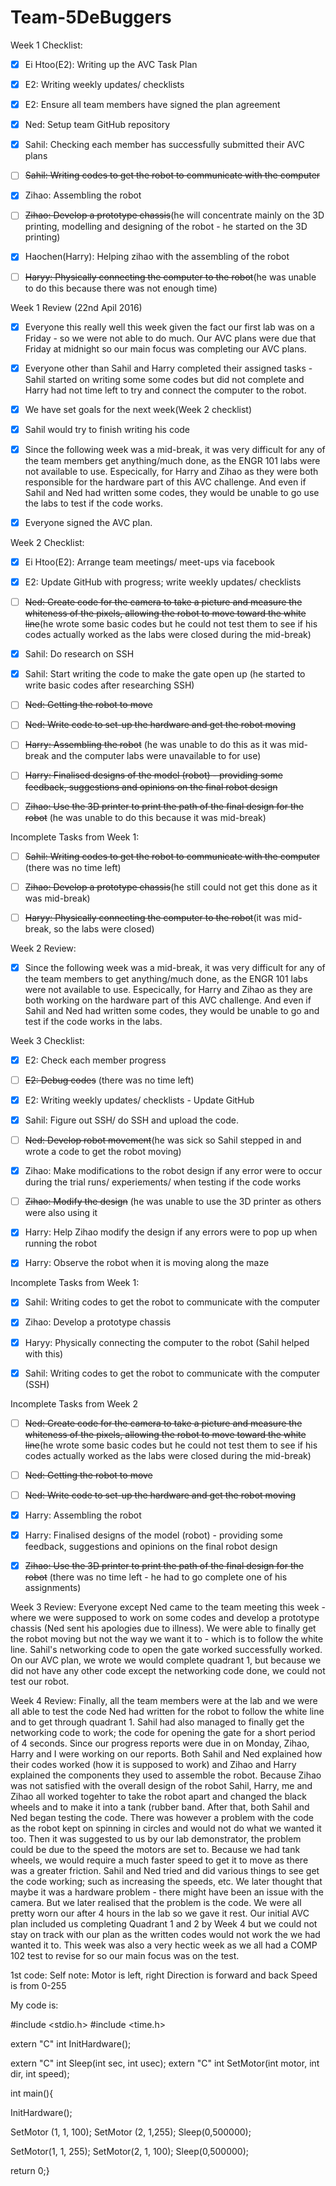 # Team-5DeBuggers

Week 1 Checklist:
- [x]  Ei Htoo(E2): Writing up the AVC Task Plan
- [x]  E2: Writing weekly updates/ checklists
- [x]  E2: Ensure all team members have signed the plan agreement
- [x]  Ned: Setup team GitHub repository
- [x]  Sahil: Checking each member has successfully submitted their AVC plans
- [ ]  ~~Sahil: Writing codes to get the robot to communicate with the computer~~
- [x]  Zihao: Assembling the robot
- [ ]  ~~Zihao: Develop a prototype chassis~~(he will concentrate mainly on the 3D printing, modelling and designing of the robot - he started on the 3D printing)
- [x]  Haochen(Harry): Helping zihao with the assembling of the robot
- [ ]  ~~Haryy: Physically connecting the computer to the robot~~(he was unable to do this because there was not enough time)
    

Week 1 Review (22nd Apil 2016)
- [x] Everyone this really well this week given the fact our first lab was on a Friday - so we were not able to do much. Our AVC plans were due that Friday at midnight so our main
focus was completing our AVC plans.
- [x] Everyone other than Sahil and Harry completed their assigned tasks - Sahil started on writing some some codes but did not complete and Harry had not time left to try and connect
the computer to the robot.
- [x] We have set goals for the next week(Week 2 checklist)
- [x] Sahil would try to finish writing his code
- [x] Since the following week was a mid-break, it was very difficult for any of the team members get anything/much done, as the ENGR 101 labs were not available to use. Especically, for
Harry and Zihao as they were both responsible for the hardware part of this AVC challenge. And even if Sahil and Ned had written some codes, they would be unable to go use the labs
to test if the code works.
- [x] Everyone signed the AVC plan. 








Week 2 Checklist:
- [x]   Ei Htoo(E2): Arrange team meetings/ meet-ups via facebook
- [x]   E2: Update GitHub with progress; write weekly updates/ checklists
- [ ]   ~~Ned: Create code for the camera to take a picture and measure the whiteness of the pixels, allowing the robot to move toward the white line~~(he wrote some basic codes
but he could not test them to see if his codes actually worked as the labs were closed during the mid-break)
- [x]   Sahil: Do research on SSH
- [x]   Sahil: Start writing the code to make the gate open up (he started to write basic codes after researching SSH)
- [ ]   ~~Ned: Getting the robot to move~~
- [ ]   ~~Ned: Write code to set-up the hardware and get the robot moving~~
- [ ]   ~~Harry: Assembling the robot~~ (he was unable to do this as it was mid-break and the computer labs were unavailable to for use)
- [ ]   ~~Harry: Finalised designs of the model (robot) - providing some feedback, suggestions and opinions on the final robot design~~
- [ ]   ~~Zihao: Use the 3D printer to print the path of the final design for the robot~~ (he was unable to do this because it was mid-break)


Incomplete Tasks from Week 1:
- [ ]  ~~Sahil: Writing codes to get the robot to communicate with the computer~~ (there was no time left)
- [ ]  ~~Zihao: Develop a prototype chassis~~(he still could not get this done as it was mid-break)
- [ ]  ~~Haryy: Physically connecting the computer to the robot~~(it was mid-break, so the labs were closed)


Week 2 Review:
- [x] Since the following week was a mid-break, it was very difficult for any of the team members to get anything/much done, as the ENGR 101 labs were not available to use. 
Especically, for Harry and Zihao as they are both working on the hardware part of this AVC challenge. And even if Sahil and Ned had written some codes, they would be unable to go and
test if the code works in the labs.








Week 3 Checklist: 
- [x]   E2: Check each member progress
- [ ]   ~~E2: Debug codes~~ (there was no time left)
- [x]   E2: Writing weekly updates/ checklists - Update GitHub 
- [x]   Sahil: Figure out SSH/ do SSH and upload the code.
- [ ]   ~~Ned: Develop robot movement~~(he was sick so Sahil stepped in and wrote a code to get the robot moving)
- [x]   Zihao: Make modifications to the robot design if any error were to occur during the trial runs/ experiements/ when testing if the code works
- [ ]   ~~Zihao: Modify the design~~ (he was unable to use the 3D printer as others were also using it
- [x]   Harry: Help Zihao modify the design if any errors were to pop up when running the robot
- [x]   Harry: Observe the robot when it is moving along the maze 


Incomplete Tasks from Week 1:
- [x]  Sahil: Writing codes to get the robot to communicate with the computer
- [x]  Zihao: Develop a prototype chassis
- [x]  Haryy: Physically connecting the computer to the robot (Sahil helped with this)
- [x]  Sahil: Writing codes to get the robot to communicate with the computer (SSH)


Incomplete Tasks from Week 2
- [ ]   ~~Ned: Create code for the camera to take a picture and measure the whiteness of the pixels, allowing the robot to move toward the white line~~(he wrote some basic codes
but he could not test them to see if his codes actually worked as the labs were closed during the mid-break)
- [ ]   ~~Ned: Getting the robot to move~~
- [ ]   ~~Ned: Write code to set-up the hardware and get the robot moving~~
- [x]   Harry: Assembling the robot
- [x]   Harry: Finalised designs of the model (robot) - providing some feedback, suggestions and opinions on the final robot design
- [x]  ~~Zihao: Use the 3D printer to print the path of the final design for the robot~~ (there was no time left - he had to go complete one of his assignments)


Week 3 Review:
Everyone except Ned came to the team meeting this week - where we were supposed to work on some codes and develop a prototype chassis (Ned sent his apologies due to illness).
We were able to finally get the robot moving but not the way we want it to - which is to follow the white line. Sahil's networking code to open the gate worked successfully worked.
On our AVC plan, we wrote we would complete quadrant 1, but because we did not have any other code except the networking code done, we could not test our robot.









Week 4 Review:
Finally, all the team members were at the lab and we were all able to test the code Ned had written for the robot to follow the white line and to get through quadrant 1. Sahil had also managed to finally get the networking code to work; the code for opening the gate for a short period of 4 seconds. Since our progress reports were due in on Monday, Zihao, Harry and I were working on our reports. Both Sahil and Ned explained how their codes worked (how it is supposed to work) and Zihao and Harry explained the components they used to assemble the robot. Because Zihao was not satisfied with the overall design of the robot Sahil, Harry, me and Zihao all worked togehter to take the robot apart and changed the black wheels and to make it into a tank (rubber band. After that, both Sahil and Ned began testing the code. There was however a problem with the code as the robot kept on spinning in circles and would not do what we wanted it too. Then it was suggested to us by our lab demonstrator, the problem could be due to the speed the motors are set to. Because we had tank wheels, we would require a much faster speed to get it to move as there was a greater friction. Sahil and Ned tried and did various things to see get the code working; such as increasing the speeds, etc. We later thought that maybe it was a hardware problem - there might have been an issue with the camera. But we later realised that the problem is the code. We were all pretty worn our after 4 hours in the lab so we gave it rest.
Our initial AVC plan included us completing Quadrant 1 and 2 by Week 4 but we could not stay on track with our plan as the written codes would not work the we had wanted it to.
This week was also a very hectic week as we all had a COMP 102 test to revise for so our main focus was on the test.































    
1st code:
Self note:
Motor is left, right
Direction is forward and back
Speed is from 0-255

My code is:

#include <stdio.h>
#include <time.h>

extern "C" int InitHardware();

extern "C" int Sleep(int sec, int usec);
extern "C" int SetMotor(int motor, int dir, int speed);

int main(){

InitHardware();

SetMotor (1, 1, 100);
SetMotor (2, 1,255);
Sleep(0,500000);

SetMotor(1, 1, 255);
SetMotor(2, 1, 100);
Sleep(0,500000);

return 0;}

